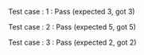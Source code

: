 



Test case : 1 : Pass
 (expected 3, got 3)

Test case : 2 : Pass
 (expected 5, got 5)

Test case : 3 : Pass
 (expected 2, got 2)
